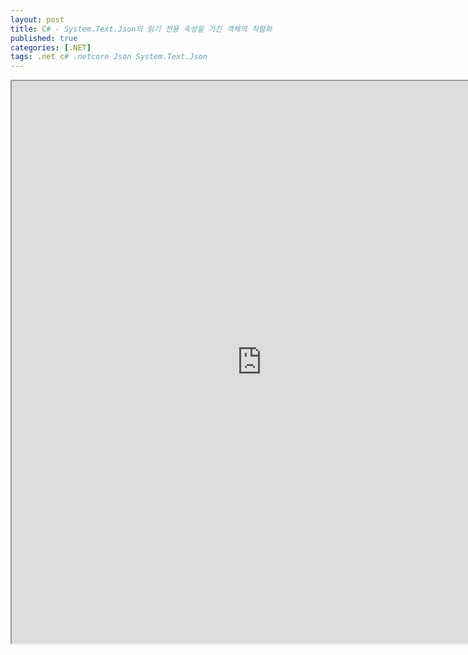 ```yaml
---
layout: post
title: C# - System.Text.Json의 읽기 전용 속성을 가진 객체의 직렬화
published: true
categories: [.NET]
tags: .net c# .netcore Json System.Text.Json
---  
```

<iframe width="800" height="900" src="https://docs.google.com/document/d/e/2PACX-1vRCxF2l9OWI6g88LiSRI0XUcYwH4Wtz2xb7678yx2gpX6IBP8kl738mLoU09JA2YuWgDAk4R8w6H3h_/pub?embedded=true"></iframe>    
   